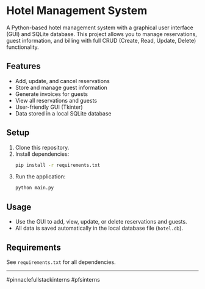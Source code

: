 # Hotel Management System

A Python-based hotel management system with a graphical user interface (GUI) and SQLite database. This project allows you to manage reservations, guest information, and billing with full CRUD (Create, Read, Update, Delete) functionality.

## Features
- Add, update, and cancel reservations
- Store and manage guest information
- Generate invoices for guests
- View all reservations and guests
- User-friendly GUI (Tkinter)
- Data stored in a local SQLite database

## Setup
1. Clone this repository.
2. Install dependencies:
   ```bash
   pip install -r requirements.txt
   ```
3. Run the application:
   ```bash
   python main.py
   ```

## Usage
- Use the GUI to add, view, update, or delete reservations and guests.
- All data is saved automatically in the local database file (`hotel.db`).

## Requirements
See `requirements.txt` for all dependencies.

---
#pinnaclefullstackinterns #pfsinterns 
